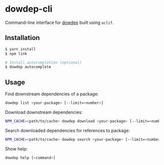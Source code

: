 # dowdep-cli

Command-line interface for [dowdep](../../) built using `oclif`.

## Installation 

```sh
$ yarn install
$ npm link

# Install autocompletion (optional)
$ dowdep autocomplete
```

## Usage

Find downstream dependencies of a package:

```sh
dowdep list <your-package> [--limit=<number>]
```

Download downstream dependencies:

```sh
NPM_CACHE=<path/to/cache> dowdep download <your-package> [--limit=<number>]
```

Search downloaded dependencies for references to package:

```sh
NPM_CACHE=<path/to/cache> dowdep search <your-package> [--limit=<number>]
```

Show help:

```sh
dowdep help [<command>]
```

